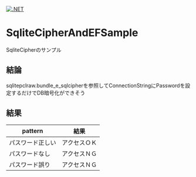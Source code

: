 [![.NET](https://github.com/kou-hon/SqlCipherAndEFSample/actions/workflows/dotnet.yml/badge.svg)](https://github.com/kou-hon/SqlCipherAndEFSample/actions/workflows/dotnet.yml)

# SqliteCipherAndEFSample
SqliteCipherのサンプル

## 結論
sqlitepclraw.bundle_e_sqlcipherを参照してConnectionStringにPasswordを設定するだけでDB暗号化ができそう

## 結果
| pattern        | 結果  |
| -------------- | --- |
| パスワード正しい | アクセスＯＫ |
| パスワードなし   | アクセスＮＧ |
| パスワード誤り   | アクセスＮＧ |
